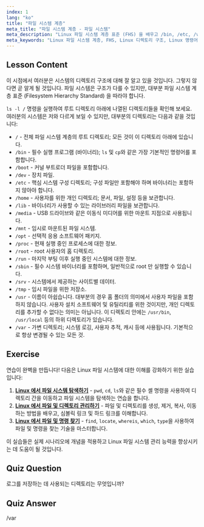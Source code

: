 ```yaml
---
index: 1
lang: "ko"
title: "파일 시스템 계층"
meta_title: "파일 시스템 계층 - 파일 시스템"
meta_description: "Linux 파일 시스템 계층 표준 (FHS) 을 배우고 /bin, /etc, /var 와 같은 주요 디렉토리를 이해합니다. Linux 디렉토리 구조를 탐색합니다."
meta_keywords: "Linux 파일 시스템 계층, FHS, Linux 디렉토리 구조, Linux 명령어, 초보자 Linux, Linux 튜토리얼, Linux 가이드"
---
```


## Lesson Content

이 시점에서 여러분은 시스템의 디렉토리 구조에 대해 잘 알고 있을 것입니다. 그렇지 않다면 곧 알게 될 것입니다. 파일 시스템은 구조가 다를 수 있지만, 대부분 파일 시스템 계층 표준 (Filesystem Hierarchy Standard) 을 따라야 합니다.

`ls -l /` 명령을 실행하여 루트 디렉토리 아래에 나열된 디렉토리들을 확인해 보세요. 여러분의 시스템은 저와 다르게 보일 수 있지만, 대부분의 디렉토리는 다음과 같을 것입니다:

- `/` - 전체 파일 시스템 계층의 루트 디렉토리; 모든 것이 이 디렉토리 아래에 있습니다.
- `/bin` - 필수 실행 프로그램 (바이너리); `ls` 및 `cp`와 같은 가장 기본적인 명령어를 포함합니다.
- `/boot` - 커널 부트로더 파일을 포함합니다.
- `/dev` - 장치 파일.
- `/etc` - 핵심 시스템 구성 디렉토리; 구성 파일만 포함해야 하며 바이너리는 포함하지 않아야 합니다.
- `/home` - 사용자를 위한 개인 디렉토리; 문서, 파일, 설정 등을 보관합니다.
- `/lib` - 바이너리가 사용할 수 있는 라이브러리 파일을 보관합니다.
- `/media` - USB 드라이브와 같은 이동식 미디어를 위한 마운트 지점으로 사용됩니다.
- `/mnt` - 임시로 마운트된 파일 시스템.
- `/opt` - 선택적 응용 소프트웨어 패키지.
- `/proc` - 현재 실행 중인 프로세스에 대한 정보.
- `/root` - root 사용자의 홈 디렉토리.
- `/run` - 마지막 부팅 이후 실행 중인 시스템에 대한 정보.
- `/sbin` - 필수 시스템 바이너리를 포함하며, 일반적으로 root 만 실행할 수 있습니다.
- `/srv` - 시스템에서 제공하는 사이트별 데이터.
- `/tmp` - 임시 파일을 위한 저장소.
- `/usr` - 이름이 아쉽습니다. 대부분의 경우 홈 폴더의 의미에서 사용자 파일을 포함하지 않습니다. 사용자 설치 소프트웨어 및 유틸리티를 위한 것이지만, 개인 디렉토리를 추가할 수 없다는 의미는 아닙니다. 이 디렉토리 안에는 `/usr/bin`, `/usr/local` 등의 하위 디렉토리가 있습니다.
- `/var` - 가변 디렉토리; 시스템 로깅, 사용자 추적, 캐시 등에 사용됩니다. 기본적으로 항상 변경될 수 있는 모든 것.

## Exercise

연습이 완벽을 만듭니다! 다음은 Linux 파일 시스템에 대한 이해를 강화하기 위한 실습입니다:

1. **[Linux 에서 파일 시스템 탐색하기](https://labex.io/ko/labs/comptia-navigate-the-filesystem-in-linux-590971)** - `pwd`, `cd`, `ls`와 같은 필수 셸 명령을 사용하여 디렉토리 간을 이동하고 파일 시스템을 탐색하는 연습을 합니다.
2. **[Linux 에서 파일 및 디렉토리 관리하기](https://labex.io/ko/labs/comptia-manage-files-and-directories-in-linux-590835)** - 파일 및 디렉토리를 생성, 제거, 복사, 이동하는 방법을 배우고, 심볼릭 링크 및 하드 링크를 이해합니다.
3. **[Linux 에서 파일 및 명령 찾기](https://labex.io/ko/labs/comptia-find-files-and-commands-in-linux-590834)** - `find`, `locate`, `whereis`, `which`, `type`을 사용하여 파일 및 명령을 찾는 기술을 마스터합니다.

이 실습들은 실제 시나리오에 개념을 적용하고 Linux 파일 시스템 관리 능력을 향상시키는 데 도움이 될 것입니다.

## Quiz Question

로그를 저장하는 데 사용되는 디렉토리는 무엇입니까?

## Quiz Answer

/var
